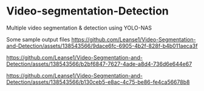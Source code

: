 # Video-segmentation-Detection
Multiple video segmentation & detection using YOLO-NAS

Some sample output files
https://github.com/Leanse1/Video-Segmentation-and-Detection/assets/138543566/9dace6fc-6905-4b2f-828f-b4b011aeca3f


https://github.com/Leanse1/Video-Segmentation-and-Detection/assets/138543566/b2bf6847-7627-4ade-a8d4-736d6e644e67


https://github.com/Leanse1/Video-Segmentation-and-Detection/assets/138543566/b130ceb5-e8ac-4c75-be86-fe4ca56678b8


